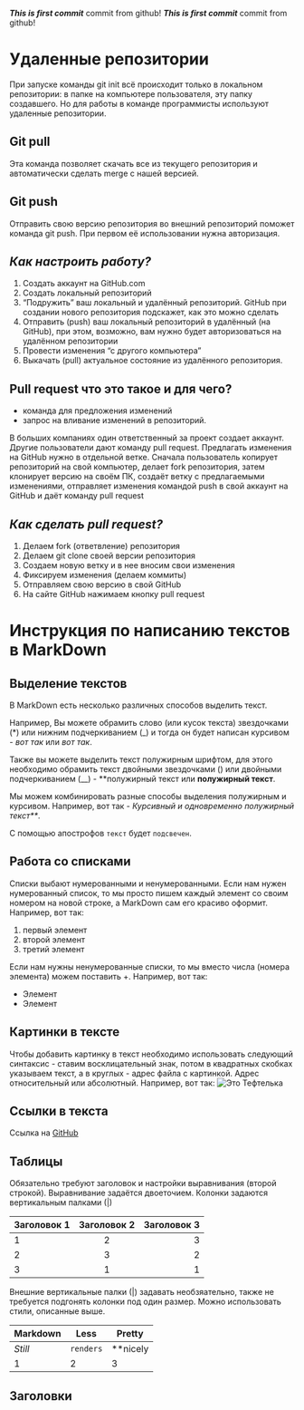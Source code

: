 ***This is first commit***
commit from github!
***This is first commit***
commit from github!
# Удаленные репозитории

При запуске команды git init всё происходит только в локальном репозитории: в папке на
компьютере пользователя, эту папку создавшего. Но для работы в команде программисты
используют удаленные репозитории.

## Git pull
Эта команда позволяет скачать все 
из текущего репозитория и автоматически
сделать merge с нашей версией.

## Git push
Отправить свою версию репозитория во
внешний репозиторий поможет команда git
push. При первом её использовании нужна
авторизация.

## *Как настроить работу?*
1. Создать аккаунт на GitHub.com
2. Создать локальный репозиторий
3. “Подружить” ваш локальный и удалённый репозиторий. GitHub при создании нового репозитория подскажет, как это можно сделать
4. Отправить (push) ваш локальный репозиторий в удалённый (на GitHub), при этом, возможно, вам нужно будет авторизоваться на удалённом репозитории
5. Провести изменения “с другого компьютера”
6. Выкачать (pull) актуальное состояние из удалённого репозитория.


## Pull request что это такое и для чего?
+ команда для предложения изменений
+ запрос на вливание изменений в репозиторий.

В больших компаниях один ответственный за проект создает аккаунт. Другие пользователи дают
команду pull request. Предлагать изменения на GitHub нужно в отдельной ветке. Сначала
пользователь копирует репозиторий на свой компьютер, делает fork репозитория, затем
клонирует версию на своём ПК, создаёт ветку с предлагаемыми изменениями, отправляет
изменения командой push в свой аккаунт на GitHub и даёт команду pull request 

## *Как сделать pull request?*
1. Делаем fork (ответвление) репозитория 
2. Делаем git clone своей версии репозитория 
3. Создаем новую ветку и в нее вносим свои изменения
4. Фиксируем изменения (делаем коммиты)
5. Отправляем свою версию в свой GitHub
6. На сайте GitHub нажимаем кнопку pull request


# Инструкция по написанию текстов в MarkDown
 
## Выделение текстов
 
В MarkDown есть несколько различных способов выделить текст. 
 
Например, Вы можете обрамить слово (или кусок текста) звездочками (*) или нижним подчеркиванием (_) и тогда он будет написан курсивом - *вот так* или _вот так_.
 
Также вы можете выделить текст полужирным шрифтом, для этого необходимо обрамить текст двойными звездочками () или двойными подчеркиванием (__) - **полужирный текст или __полужирный текст__.
 
Мы можем комбинировать разные способы выделения полужирным и курсивом. Например, вот так - _Курсивный и одновременно полужирный текст**_.
 
 С помощью апострофов `текст` будет `подсвечен`.
## Работа со списками
 
Списки выбают нумерованными и ненумерованными. Если нам нужен нумерованный список, то мы просто пишем каждый элемент со своим номером на новой строке, а MarkDown сам его красиво оформит. Например, вот так:
1. первый элемент
2. второй элемент
3. третий элемент
 
Если нам нужны ненумерованные списки, то мы вместо числа (номера элемента) можем поставить +. Например, вот так:
+ Элемент
+ Элемент
 
## Картинки в тексте
 
Чтобы добавить картинку в текст необходимо использовать следующий синтаксис - ставим восклицательный знак, потом в квадратных скобках указываем текст, а в круглых - адрес файла с картинкой. Адрес относительный или абсолютный. Например, вот так:
![Это Тефтелька](Teftelka.jpg)
 
## Ссылки в текста
 
Ссылка на [GitHub](https://github.com/)
 
## Таблицы
Обязательно требуют заголовок и настройки выравнивания (второй строкой). Выравнивание задаётся двоеточием. Колонки задаются вертикальным палками (|)

| Заголовок 1      |  Заголовок 2          |  Заголовок 3   |
| ------------- |:-------------:| -----:|
| 1     | 2 |3 |
| 2     | 3     |   2|
| 3| 1     |   1 |

Внешние вертикальные палки (|) задавать необзяательно, также не требуется подгонять колонки под один размер. Можно использовать стили, описанные выше.

Markdown | Less | Pretty
--- | --- | ---
*Still* | `renders` | **nicely
1 | 2 | 3

 
## Заголовки